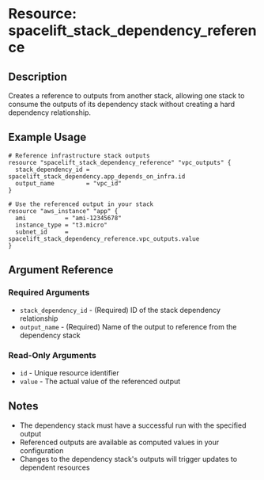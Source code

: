 # Resource: spacelift_stack_dependency_reference

## Description
Creates a reference to outputs from another stack, allowing one stack to consume the outputs of its dependency stack without creating a hard dependency relationship.

## Example Usage
```hcl
# Reference infrastructure stack outputs
resource "spacelift_stack_dependency_reference" "vpc_outputs" {
  stack_dependency_id = spacelift_stack_dependency.app_depends_on_infra.id
  output_name         = "vpc_id"
}

# Use the referenced output in your stack
resource "aws_instance" "app" {
  ami           = "ami-12345678"
  instance_type = "t3.micro"
  subnet_id     = spacelift_stack_dependency_reference.vpc_outputs.value
}
```

## Argument Reference

### Required Arguments
* `stack_dependency_id` - (Required) ID of the stack dependency relationship
* `output_name` - (Required) Name of the output to reference from the dependency stack

### Read-Only Arguments
* `id` - Unique resource identifier
* `value` - The actual value of the referenced output

## Notes
* The dependency stack must have a successful run with the specified output
* Referenced outputs are available as computed values in your configuration
* Changes to the dependency stack's outputs will trigger updates to dependent resources